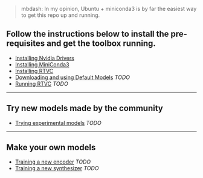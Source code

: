 > mbdash: In my opinion, Ubuntu + miniconda3 is by far the easiest way to get this repo up and running.

## Follow the instructions below to install the pre-requisites and get the toolbox running.

* [Installing Nvidia Drivers](https://github.com/CorentinJ/Real-Time-Voice-Cloning/wiki/Installation-Ubuntu-20.04---Installing-Nvidia-Drivers)
* [Installing MiniConda3](https://github.com/CorentinJ/Real-Time-Voice-Cloning/wiki/Installation-Ubuntu-20.04---Installing-MiniConda3)
* [Installing RTVC](https://github.com/CorentinJ/Real-Time-Voice-Cloning/wiki/Installation-Ubuntu-20.04---Installing-RTVC)
* [Downloading and using Default Models]() _TODO_
* [Running RTVC]() _TODO_


***


## Try new models made by the community
* [Trying experimental models]() _TODO_


***


## Make your own models
* [Training a new encoder]() _TODO_
* [Training a new synthesizer]() _TODO_
